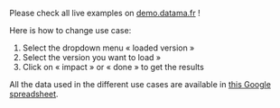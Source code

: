 <!-- todo : create some use cases examples & add to the sidebar -->

Please check all live examples on [demo.datama.fr](http://solutions.datama.fr/) !

Here is how to change use case:

1. Select the dropdown menu « loaded version »
2. Select the version you want to load »
3. Click on « impact » or « done » to get the results

All the data used in the different use cases are available in [this Google spreadsheet](https://docs.google.com/spreadsheets/d/1bNEeqm5CfpPmYPr_t4ff1xcJkSBKoVvwJd4vKB0sDzs/edit#gid=0).
